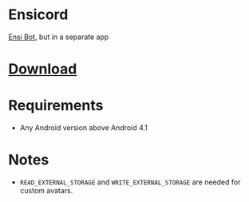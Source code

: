 # Ensicord

<a href="https://aliernfrog.glitch.me/ensibot">Ensi Bot</a>, but in a separate app

# <a href="https://github.com/aliernfrog/ensi-app/releases">Download</a>

# Requirements
- Any Android version above Android 4.1

# Notes
- `READ_EXTERNAL_STORAGE` and `WRITE_EXTERNAL_STORAGE` are needed for custom avatars.
